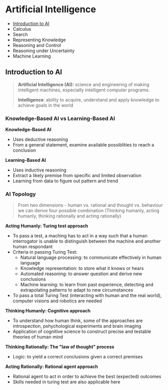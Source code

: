 # Artificial Intelligence

- [Introduction to AI](#introduction-to-ai)
- Calculus
- Search
- Representing Knowledge
- Reasoning and Control
- Reasoning under Uncertainty
- Machine Learning

## Introduction to AI
> **Artificial Intelligence (AI):** science and engineering of making intelligent machines, especially intelligent computer programs.
>
> **Intelligence**: ability to acquire, understand and apply knowledge to achieve goals in the world

### Knowledge-Based AI vs Learning-Based AI
**Knowledge-Based AI**
- Uses deductive reasoning
- From a general statement, examine available possiblities to reach a conclusion

**Learning-Based AI**
- Uses inductive reasoning
- Extract a likely premise from specific and limited observation
- Learning from data to figure out pattern and trend

### AI Topology
> From two dimensions - human vs. rational and thought vs. behaviour we can derive four possible combination (Thinking humanly, acting humanly, thinking rationally and acting rationally)

**Acting Humanly: Turing test approach**
- To pass a test, a maching has to act in a way such that a human interrogator is unable to distinguish between the machine and another human respondant
- Criteria in passing Turing Test: 
  - Natural language processing: to communicate effectively in human language
  - Knowledge representation: to store what it knows or hears
  - Automated reasoning: to answer question and derive new conclusions
  - Machine learning: to learn from past experience, detecting and extrapolating patterns to adapt to new circumstances
- To pass a total Turing Test (interacting with human and the real world), computer visions and robotics are needed

**Thinking Humanly: Cognitive approach**
- To understand how human think, some of the approaches are introspection, pshychological experiments and brain imaging
- Application of cognitive science to construct precise and testable theories of human mind

**Thinking Rationally: The "law of thought" process**
- Logic: to yield a correct conclusions given a correct premises

**Acting Rationally: Rational agent approach**
- Rational agent to act in order to achieve the best (expected) outcomes
- Skills needed in turing test are also applicable here
